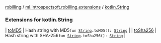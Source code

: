 [rxbilling](../../index.md) / [ml.introspectsoft.rxbilling.extensions](../index.md) / [kotlin.String](./index.md)

### Extensions for kotlin.String

| [toMD5](to-m-d5.md) | Hash string with MD5`fun `[`String`](https://kotlinlang.org/api/latest/jvm/stdlib/kotlin/-string/index.html)`.toMD5(): `[`String`](https://kotlinlang.org/api/latest/jvm/stdlib/kotlin/-string/index.html) |
| [toSha256](to-sha256.md) | Hash string with SHA-256`fun `[`String`](https://kotlinlang.org/api/latest/jvm/stdlib/kotlin/-string/index.html)`.toSha256(): `[`String`](https://kotlinlang.org/api/latest/jvm/stdlib/kotlin/-string/index.html) |

